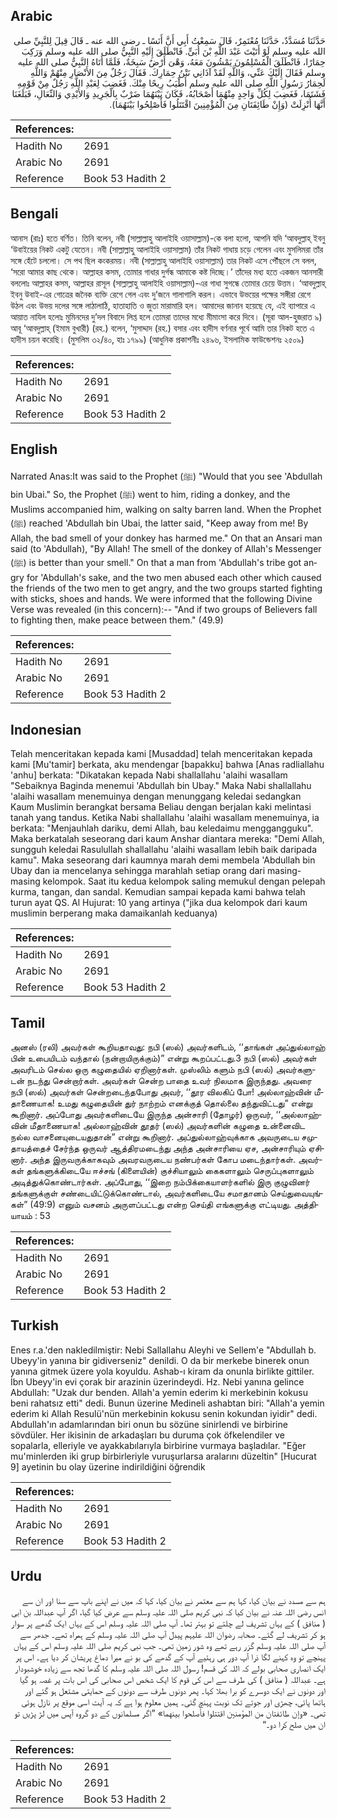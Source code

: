 ## Arabic


<div dir="rtl" lang="ar" style={{fontSize:'larger',backgroundColor:'#f8f9fa',padding:20}}>
حَدَّثَنَا مُسَدَّدٌ، حَدَّثَنَا مُعْتَمِرٌ، قَالَ سَمِعْتُ أَبِي أَنَّ أَنَسًا ـ رضى الله عنه ـ قَالَ قِيلَ لِلنَّبِيِّ صلى الله عليه وسلم لَوْ أَتَيْتَ عَبْدَ اللَّهِ بْنَ أُبَىٍّ‏.‏ فَانْطَلَقَ إِلَيْهِ النَّبِيُّ صلى الله عليه وسلم وَرَكِبَ حِمَارًا، فَانْطَلَقَ الْمُسْلِمُونَ يَمْشُونَ مَعَهُ، وَهْىَ أَرْضٌ سَبِخَةٌ، فَلَمَّا أَتَاهُ النَّبِيُّ صلى الله عليه وسلم فَقَالَ إِلَيْكَ عَنِّي، وَاللَّهِ لَقَدْ آذَانِي نَتْنُ حِمَارِكَ‏.‏ فَقَالَ رَجُلٌ مِنَ الأَنْصَارِ مِنْهُمْ وَاللَّهِ لَحِمَارُ رَسُولِ اللَّهِ صلى الله عليه وسلم أَطْيَبُ رِيحًا مِنْكَ‏.‏ فَغَضِبَ لِعَبْدِ اللَّهِ رَجُلٌ مِنْ قَوْمِهِ فَشَتَمَا، فَغَضِبَ لِكُلِّ وَاحِدٍ مِنْهُمَا أَصْحَابُهُ، فَكَانَ بَيْنَهُمَا ضَرْبٌ بِالْجَرِيدِ وَالأَيْدِي وَالنِّعَالِ، فَبَلَغَنَا أَنَّهَا أُنْزِلَتْ ‏(‏وَإِنْ طَائِفَتَانِ مِنَ الْمُؤْمِنِينَ اقْتَتَلُوا فَأَصْلِحُوا بَيْنَهُمَا‏)‏‏.‏
</div>
<div style={{backgroundColor:'#f8f9fa',padding:20, marginBottom: 10}}><table> <thead> <tr> <th>References:</th> <th></th> </tr> </thead> <tbody><tr><td>Hadith No</td><td>2691</td></tr><tr><td>Arabic No</td><td>2691</td></tr><tr><td>Reference</td><td>Book 53 Hadith 2</td></tr></tbody></table></div>

## Bengali


<div dir="ltr" lang="bn" style={{fontSize:'larger',backgroundColor:'#f8f9fa',padding:20}}>
আনাস (রাঃ) হতে বর্ণিত। তিনি বলেন, নবী (সাল্লাল্লাহু আলাইহি ওয়াসাল্লাম)-কে বলা হলো, আপনি যদি ‘আবদুল্লাহ্ ইবনু ‘উবাইয়ের নিকট একটু যেতেন। নবী (সাল্লাল্লাহু আলাইহি ওয়াসাল্লাম) তাঁর নিকট গাধায় চড়ে গেলেন এবং মুসলিমরা তাঁর সঙ্গে হেঁটে চললো। সে পথ ছিল কংকরময়। নবী (সাল্লাল্লাহু আলাইহি ওয়াসাল্লাম) তার নিকট এসে পৌঁছলে সে বলল, ‘সরো আমার কাছ থেকে। আল্লাহর কসম, তোমার গাধার দুর্গন্ধ আমাকে কষ্ট দিচ্ছে।’ তাঁদের মধ্য হতে একজন আনসারী বললোঃ আল্লাহর কসম, আল্লাহর রাসূল (সাল্লাল্লাহু আলাইহি ওয়াসাল্লাম)-এর গাধা সুগন্ধে তোমার চেয়ে উত্তম। ‘আবদুল্লাহ্ ইবনু উবাই-এর গোত্রের জনৈক ব্যক্তি রেগে গেল এবং দু’জনে গালাগালি করল। এভাবে উভয়ের পক্ষের সঙ্গীরা রেগে উঠল এবং উভয় দলের সঙ্গে লাঠালাঠি, হাতাহাতি ও জুতা মারামারি হল। আমাদের জানান হয়েছে যে, এই ব্যাপারে এ আয়াত নাযিল হলোঃ মুমিনদের দু’দল বিবাদে লিপ্ত হলে তোমরা তাদের মধ্যে মীমাংসা করে দিবে। (সূরা আল-হুজরাত ৯) আবূ ‘আবদুল্লাহ্ (ইমাম বুখারী) (রহ.) বলেন, ‘মুসাদ্দাদ (রহ.) বসার এবং হাদীস বর্ণনার পূর্বে আমি তার নিকট হতে এ হাদীস চয়ন করেছি। (মুসলিম ৩২/৪০, হাঃ ১৭৯৯) (আধুনিক প্রকাশনীঃ ২৪৯৬, ইসলামিক ফাউন্ডেশনঃ ২৫০৯)
</div>
<div style={{backgroundColor:'#f8f9fa',padding:20, marginBottom: 10}}><table> <thead> <tr> <th>References:</th> <th></th> </tr> </thead> <tbody><tr><td>Hadith No</td><td>2691</td></tr><tr><td>Arabic No</td><td>2691</td></tr><tr><td>Reference</td><td>Book 53 Hadith 2</td></tr></tbody></table></div>

## English


<div dir="ltr" lang="en" style={{fontSize:'larger',backgroundColor:'#f8f9fa',padding:20}}>
Narrated Anas:It was said to the Prophet (ﷺ) "Would that you see 'Abdullah bin Ubai." So, the Prophet (ﷺ) went to him, riding a donkey, and the Muslims accompanied him, walking on salty barren land. When the Prophet (ﷺ) reached 'Abdullah bin Ubai, the latter said, "Keep away from me! By Allah, the bad smell of your donkey has harmed me." On that an Ansari man said (to 'Abdullah), "By Allah! The smell of the donkey of Allah's Messenger (ﷺ) is better than your smell." On that a man from 'Abdullah's tribe got angry for 'Abdullah's sake, and the two men abused each other which caused the friends of the two men to get angry, and the two groups started fighting with sticks, shoes and hands. We were informed that the following Divine Verse was revealed (in this concern):-- "And if two groups of Believers fall to fighting then, make peace between them." (49.9)
</div>
<div style={{backgroundColor:'#f8f9fa',padding:20, marginBottom: 10}}><table> <thead> <tr> <th>References:</th> <th></th> </tr> </thead> <tbody><tr><td>Hadith No</td><td>2691</td></tr><tr><td>Arabic No</td><td>2691</td></tr><tr><td>Reference</td><td>Book 53 Hadith 2</td></tr></tbody></table></div>

## Indonesian


<div dir="ltr" lang="id" style={{fontSize:'larger',backgroundColor:'#f8f9fa',padding:20}}>
Telah menceritakan kepada kami [Musaddad] telah menceritakan kepada kami [Mu'tamir] berkata, aku mendengar [bapakku] bahwa [Anas radliallahu 'anhu] berkata: "Dikatakan kepada Nabi shallallahu 'alaihi wasallam "Sebaiknya Baginda menemui 'Abdullah bin Ubay." Maka Nabi shallallahu 'alaihi wasallam menemuinya dengan menunggang keledai sedangkan Kaum Muslimin berangkat bersama Beliau dengan berjalan kaki melintasi tanah yang tandus. Ketika Nabi shallallahu 'alaihi wasallam menemuinya, ia berkata: "Menjauhlah dariku, demi Allah, bau keledaimu menggangguku". Maka berkatalah seseorang dari kaum Anshar diantara mereka: "Demi Allah, sungguh keledai Rasulullah shallallahu 'alaihi wasallam lebih baik daripada kamu". Maka seseorang dari kaumnya marah demi membela 'Abdullah bin Ubay dan ia mencelanya sehingga marahlah setiap orang dari masing-masing kelompok. Saat itu kedua kelompok saling memukul dengan pelepah kurma, tangan, dan sandal. Kemudian sampai kepada kami bahwa telah turun ayat QS. Al Hujurat: 10 yang artinya ("jika dua kelompok dari kaum muslimin berperang maka damaikanlah keduanya)
</div>
<div style={{backgroundColor:'#f8f9fa',padding:20, marginBottom: 10}}><table> <thead> <tr> <th>References:</th> <th></th> </tr> </thead> <tbody><tr><td>Hadith No</td><td>2691</td></tr><tr><td>Arabic No</td><td>2691</td></tr><tr><td>Reference</td><td>Book 53 Hadith 2</td></tr></tbody></table></div>

## Tamil


<div dir="ltr" lang="ta" style={{fontSize:'larger',backgroundColor:'#f8f9fa',padding:20}}>
அனஸ் (ரலி) அவர்கள் கூறியதாவது: நபி (ஸல்) அவர்களிடம், ‘‘தாங்கள் அப்துல்லாஹ் பின் உபையிடம் வந்தால் (நன்றாயிருக்கும்)” என்று கூறப்பட்டது.3 நபி (ஸல்) அவர்கள் அவரிடம் செல்ல ஒரு கழுதையில் ஏறினார்கள். முஸ்லிம் களும் நபி (ஸல்) அவர்களுடன் நடந்து சென்றார்கள். அவர்கள் சென்ற பாதை உவர் நிலமாக இருந்தது. அவரை நபி (ஸல்) அவர்கள் சென்றடைந்தபோது அவர், ‘‘தூர விலகிப் போ! அல்லாஹ்வின் மீதாணையாக! உமது கழுதையின் துர் நாற்றம் எனக்குத் தொல்லை தந்துவிட்டது” என்று கூறினார். அப்போது அவர்களிடையே இருந்த அன்சாரி (தோழர்) ஒருவர், ‘‘அல்லாஹ்வின் மீதாணையாக! அல்லாஹ்வின் தூதர் (ஸல்) அவர்களின் கழுதை உன்னைவிட நல்ல வாசனையுடையதுதான்” என்று கூறினார். அப்துல்லாஹ்வுக்காக அவருடைய சமுதாயத்தைச் சேர்ந்த ஒருவர் ஆத்திரமடைந்து அந்த அன்சாரியை ஏச, அன்சாரியும் ஏசினார். அந்த இருவருக்காகவும் அவரவருடைய நண்பர்கள் கோப மடைந்தார்கள். அவர்கள் தங்களுக்கிடையே ஈச்சங் (கிளையின்) குச்சியாலும் கைகளாலும் செருப்புகளாலும் அடித்துக்கொண்டார்கள். அப்போது, ‘‘இறை நம்பிக்கையாளர்களில் இரு குழுவினர் தங்களுக்குள் சண்டையிட்டுக்கொண்டால், அவர்களிடையே சமாதானம் செய்துவையுங்கள்” (49:9) எனும் வசனம் அருளப்பட்டது என்ற செய்தி எங்களுக்கு எட்டியது. அத்தியாயம் : 53
</div>
<div style={{backgroundColor:'#f8f9fa',padding:20, marginBottom: 10}}><table> <thead> <tr> <th>References:</th> <th></th> </tr> </thead> <tbody><tr><td>Hadith No</td><td>2691</td></tr><tr><td>Arabic No</td><td>2691</td></tr><tr><td>Reference</td><td>Book 53 Hadith 2</td></tr></tbody></table></div>

## Turkish


<div dir="ltr" lang="tr" style={{fontSize:'larger',backgroundColor:'#f8f9fa',padding:20}}>
Enes r.a.'den nakledilmiştir: Nebi Sallallahu Aleyhi ve Sellem'e "Abdullah b. Ubeyy'in yanına bir gidiverseniz" denildi. O da bir merkebe binerek onun yanına gitmek üzere yola koyuldu. Ashab-ı kiram da onunla birlikte gittiler. İbn Ubeyy'in evi çorak bir arazinin üzerindeydi. Hz. Nebi yanına gelince Abdullah: "Uzak dur benden. Allah'a yemin ederim ki merkebinin kokusu beni rahatsız etti" dedi. Bunun üzerine Medineli ashabtan biri: "Allah'a yemin ederim ki Allah Resulü'nün merkebinin kokusu senin kokundan iyidir" dedi. Abdullah'ın adamlarından biri onun bu sözüne sinirlendi ve birbirine sövdüler. Her ikisinin de arkadaşları bu duruma çok öfkelendiler ve sopalarla, elleriyle ve ayakkabılarıyla birbirine vurmaya başladılar. "Eğer mu'minlerden iki grup birbirleriyle vuruşurlarsa aralarını düzeltin" [Hucurat 9] ayetinin bu olay üzerine indirildiğini öğrendik
</div>
<div style={{backgroundColor:'#f8f9fa',padding:20, marginBottom: 10}}><table> <thead> <tr> <th>References:</th> <th></th> </tr> </thead> <tbody><tr><td>Hadith No</td><td>2691</td></tr><tr><td>Arabic No</td><td>2691</td></tr><tr><td>Reference</td><td>Book 53 Hadith 2</td></tr></tbody></table></div>

## Urdu


<div dir="rtl" lang="ur" style={{fontSize:'larger',backgroundColor:'#f8f9fa',padding:20}}>
ہم سے مسدد نے بیان کیا، کہا ہم سے معتمر نے بیان کیا، کہا کہ میں نے اپنے باپ سے سنا اور ان سے انس رضی اللہ عنہ نے بیان کیا کہ نبی کریم صلی اللہ علیہ وسلم سے عرض کیا گیا، اگر آپ عبداللہ بن ابی ( منافق ) کے یہاں تشریف لے چلتے تو بہتر تھا۔ آپ صلی اللہ علیہ وسلم اس کے یہاں ایک گدھے پر سوار ہو کر تشریف لے گئے۔ صحابہ رضوان اللہ علیہم پیدل آپ صلی اللہ علیہ وسلم کے ہمراہ تھے۔ جدھر سے آپ صلی اللہ علیہ وسلم گزر رہے تھے وہ شور زمین تھی۔ جب نبی کریم صلی اللہ علیہ وسلم اس کے یہاں پہنچے تو وہ کہنے لگا ذرا آپ دور ہی رہئیے آپ کے گدھے کی بو نے میرا دماغ پریشان کر دیا ہے۔ اس پر ایک انصاری صحابی بولے کہ اللہ کی قسم! رسول اللہ صلی اللہ علیہ وسلم کا گدھا تجھ سے زیادہ خوشبودار ہے۔ عبداللہ ( منافق ) کی طرف سے اس کی قوم کا ایک شخص اس صحابی کی اس بات پر غصہ ہو گیا اور دونوں نے ایک دوسرے کو برا بھلا کہا۔ پھر دونوں طرف سے دونوں کے حمایتی مشتعل ہو گئے اور ہاتھا پائی، چھڑی اور جوتے تک نوبت پہنچ گئی۔ ہمیں معلوم ہوا ہے کہ یہ آیت اسی موقع پر نازل ہوئی تھی۔ «وإن طائفتان من المؤمنين اقتتلوا فأصلحوا بينهما‏» ”اگر مسلمانوں کے دو گروہ آپس میں لڑ پڑیں تو ان میں صلح کرا دو۔“
</div>
<div style={{backgroundColor:'#f8f9fa',padding:20, marginBottom: 10}}><table> <thead> <tr> <th>References:</th> <th></th> </tr> </thead> <tbody><tr><td>Hadith No</td><td>2691</td></tr><tr><td>Arabic No</td><td>2691</td></tr><tr><td>Reference</td><td>Book 53 Hadith 2</td></tr></tbody></table></div>
